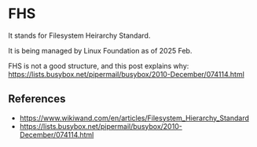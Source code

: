 # FHS

It stands for Filesystem Heirarchy Standard.

It is being managed by Linux Foundation as of 2025 Feb.

FHS is not a good structure, and this post explains why: https://lists.busybox.net/pipermail/busybox/2010-December/074114.html

## References

- https://www.wikiwand.com/en/articles/Filesystem_Hierarchy_Standard
- https://lists.busybox.net/pipermail/busybox/2010-December/074114.html
